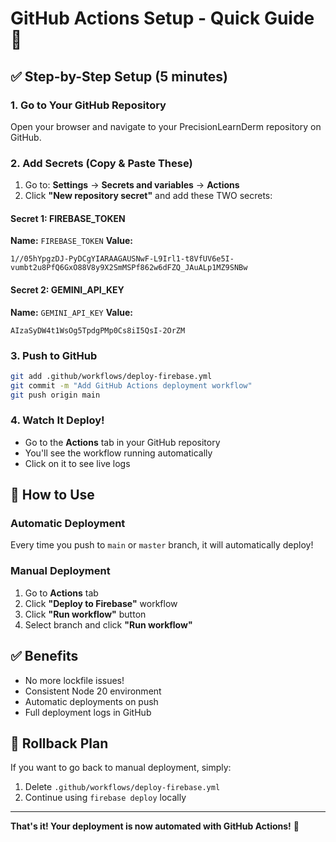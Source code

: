 # GitHub Actions Setup - Quick Guide 🚀

## ✅ Step-by-Step Setup (5 minutes)

### 1. Go to Your GitHub Repository
Open your browser and navigate to your PrecisionLearnDerm repository on GitHub.

### 2. Add Secrets (Copy & Paste These)
1. Go to: **Settings** → **Secrets and variables** → **Actions**
2. Click **"New repository secret"** and add these TWO secrets:

#### Secret 1: FIREBASE_TOKEN
**Name:** `FIREBASE_TOKEN`
**Value:** 
```
1//05hYpgzDJ-PyDCgYIARAAGAUSNwF-L9Irl1-t8VfUV6e5I-vumbt2u8PfQ6GxO88V8y9X2SmMSPf862w6dFZQ_JAuALp1MZ9SNBw
```

#### Secret 2: GEMINI_API_KEY  
**Name:** `GEMINI_API_KEY`
**Value:**
```
AIzaSyDW4t1WsOg5TpdgPMp0Cs8iI5QsI-2OrZM
```

### 3. Push to GitHub
```bash
git add .github/workflows/deploy-firebase.yml
git commit -m "Add GitHub Actions deployment workflow"
git push origin main
```

### 4. Watch It Deploy! 
- Go to the **Actions** tab in your GitHub repository
- You'll see the workflow running automatically
- Click on it to see live logs

## 🎯 How to Use

### Automatic Deployment
Every time you push to `main` or `master` branch, it will automatically deploy!

### Manual Deployment
1. Go to **Actions** tab
2. Click **"Deploy to Firebase"** workflow
3. Click **"Run workflow"** button
4. Select branch and click **"Run workflow"**

## ✅ Benefits
- No more lockfile issues!
- Consistent Node 20 environment
- Automatic deployments on push
- Full deployment logs in GitHub

## 🔄 Rollback Plan
If you want to go back to manual deployment, simply:
1. Delete `.github/workflows/deploy-firebase.yml`
2. Continue using `firebase deploy` locally

---
**That's it! Your deployment is now automated with GitHub Actions!** 🎉
